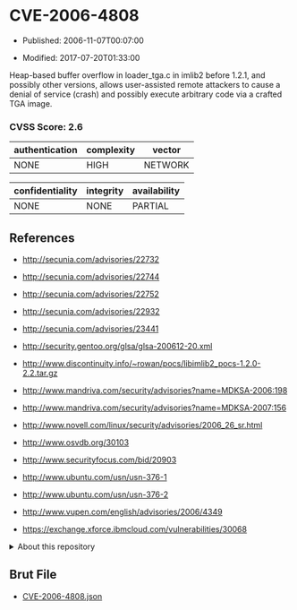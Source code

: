 # CVE-2006-4808

- Published: 2006-11-07T00:07:00

- Modified: 2017-07-20T01:33:00

Heap-based buffer overflow in loader_tga.c in imlib2 before 1.2.1, and possibly other versions, allows user-assisted remote attackers to cause a denial of service (crash) and possibly execute arbitrary code via a crafted TGA image.

### CVSS Score: **2.6**

| authentication | complexity | vector |
| --- | --- | --- |
| NONE | HIGH | NETWORK |

| confidentiality | integrity | availability |
| --- | --- | --- |
| NONE | NONE | PARTIAL |

## References

* http://secunia.com/advisories/22732

* http://secunia.com/advisories/22744

* http://secunia.com/advisories/22752

* http://secunia.com/advisories/22932

* http://secunia.com/advisories/23441

* http://security.gentoo.org/glsa/glsa-200612-20.xml

* http://www.discontinuity.info/~rowan/pocs/libimlib2_pocs-1.2.0-2.2.tar.gz

* http://www.mandriva.com/security/advisories?name=MDKSA-2006:198

* http://www.mandriva.com/security/advisories?name=MDKSA-2007:156

* http://www.novell.com/linux/security/advisories/2006_26_sr.html

* http://www.osvdb.org/30103

* http://www.securityfocus.com/bid/20903

* http://www.ubuntu.com/usn/usn-376-1

* http://www.ubuntu.com/usn/usn-376-2

* http://www.vupen.com/english/advisories/2006/4349

* https://exchange.xforce.ibmcloud.com/vulnerabilities/30068

<details>
<summary>About this repository</summary> 

  This repository is part of the project [Live Hack CVE](https://github.com/Live-Hack-CVE). Main website can be found [www.live-hack.org](https://www.live-hack.org) 
  
  Made by [Sn0wAlice](https://github.com/Sn0wAlice) for the people that care about security and need to have a feed of the latest CVEs. Hope you enjoy it, don't forget to star the repo and follow me on [Twitter](https://twitter.com/Sn0wAlice) and [Github](https://github.com/Sn0wAlice). And that is my [personnal website](https://www.alice-snow.me/)

  - [Home Page](https://github.com/Live-Hack-CVE)
  - [Framework](https://github.com/Live-Hack-CVE/cve-framework)
  - [CVE database](https://github.com/Live-Hack-CVE/full_database)
  - [Changelog](https://github.com/Live-Hack-CVE/Changelog)
</details>

## Brut File

* [CVE-2006-4808.json](https://raw.githubusercontent.com/Live-Hack-CVE/full_database/main/cves/2006/CVE-2006-4808.json)

